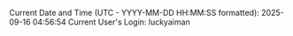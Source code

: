 Current Date and Time (UTC - YYYY-MM-DD HH:MM:SS formatted): 2025-09-16 04:56:54
Current User's Login: luckyaiman
